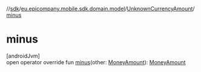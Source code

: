 //[sdk](../../../index.md)/[eu.epicompany.mobile.sdk.domain.model](../index.md)/[UnknownCurrencyAmount](index.md)/[minus](minus.md)

# minus

[androidJvm]\
open operator override fun [minus](minus.md)(other: [MoneyAmount](../-money-amount/index.md)): [MoneyAmount](../-money-amount/index.md)
